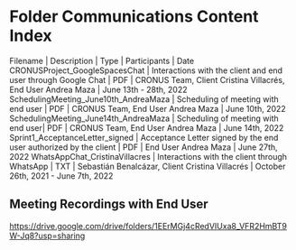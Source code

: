 # Folder Communications Content Index

Filename | Description | Type | Participants | Date 
CRONUSProject_GoogleSpacesChat | Interactions with the client and end user through Google Chat | PDF | CRONUS Team, Client Cristina Villacrés, End User Andrea Maza | June 13th - 28th, 2022
SchedulingMeeting_June10th_AndreaMaza | Scheduling of meeting with end user | PDF | CRONUS Team, End User Andrea Maza | June 10th, 2022
SchedulingMeeting_June14th_AndreaMaza | Scheduling of meeting with end user| PDF | CRONUS Team, End User Andrea Maza | June 14th, 2022
Sprint1_AcceptanceLetter_signed | Acceptance Letter signed by the end user authorized by the client | PDF | End User Andrea Maza | June 27th, 2022
WhatsAppChat_CristinaVillacres | Interactions with the client through WhatsApp | TXT | Sebastián Benalcázar, Client Cristina Villacrés |  October 26th, 2021 - June 7th, 2022


## Meeting Recordings with End User

https://drive.google.com/drive/folders/1EErMGj4cRedVIUxa8_VFR2HmBT9W-Jq8?usp=sharing




